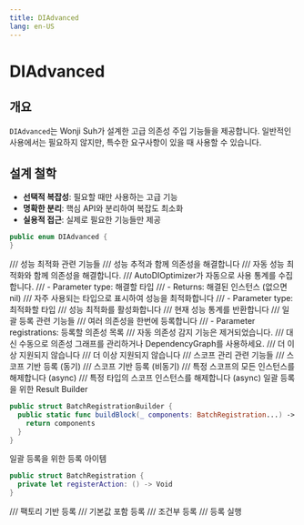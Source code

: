 ```yaml
---
title: DIAdvanced
lang: en-US
---
```


# DIAdvanced

## 개요
`DIAdvanced`는 Wonji Suh가 설계한 고급 의존성 주입 기능들을 제공합니다.
일반적인 사용에서는 필요하지 않지만, 특수한 요구사항이 있을 때 사용할 수 있습니다.
## 설계 철학
- **선택적 복잡성**: 필요할 때만 사용하는 고급 기능
- **명확한 분리**: 핵심 API와 분리하여 복잡도 최소화
- **실용적 접근**: 실제로 필요한 기능들만 제공

```swift
public enum DIAdvanced {
}
```

  /// 성능 최적화 관련 기능들
    /// 성능 추적과 함께 의존성을 해결합니다
    /// 자동 성능 최적화와 함께 의존성을 해결합니다.
    /// AutoDIOptimizer가 자동으로 사용 통계를 수집합니다.
    /// - Parameter type: 해결할 타입
    /// - Returns: 해결된 인스턴스 (없으면 nil)
    /// 자주 사용되는 타입으로 표시하여 성능을 최적화합니다
    /// - Parameter type: 최적화할 타입
    /// 성능 최적화를 활성화합니다
    /// 현재 성능 통계를 반환합니다
  /// 일괄 등록 관련 기능들
    /// 여러 의존성을 한번에 등록합니다
    /// - Parameter registrations: 등록할 의존성 목록
  /// 자동 의존성 감지 기능은 제거되었습니다.
  /// 대신 수동으로 의존성 그래프를 관리하거나 DependencyGraph를 사용하세요.
    /// 더 이상 지원되지 않습니다
    /// 더 이상 지원되지 않습니다
  /// 스코프 관리 관련 기능들
    /// 스코프 기반 등록 (동기)
    /// 스코프 기반 등록 (비동기)
    /// 특정 스코프의 모든 인스턴스를 해제합니다 (async)
    /// 특정 타입의 스코프 인스턴스를 해제합니다 (async)
일괄 등록을 위한 Result Builder

```swift
public struct BatchRegistrationBuilder {
  public static func buildBlock(_ components: BatchRegistration...) -> [BatchRegistration] {
    return components
  }
}
```

일괄 등록을 위한 등록 아이템

```swift
public struct BatchRegistration {
  private let registerAction: () -> Void
}
```

  /// 팩토리 기반 등록
  /// 기본값 포함 등록
  /// 조건부 등록
  /// 등록 실행
